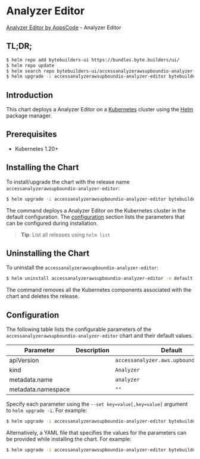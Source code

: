 # Analyzer Editor

[Analyzer Editor by AppsCode](https://byte.builders) - Analyzer Editor

## TL;DR;

```bash
$ helm repo add bytebuilders-ui https://bundles.byte.builders/ui/
$ helm repo update
$ helm search repo bytebuilders-ui/accessanalyzerawsupboundio-analyzer-editor --version=v0.4.18
$ helm upgrade -i accessanalyzerawsupboundio-analyzer-editor bytebuilders-ui/accessanalyzerawsupboundio-analyzer-editor -n default --create-namespace --version=v0.4.18
```

## Introduction

This chart deploys a Analyzer Editor on a [Kubernetes](http://kubernetes.io) cluster using the [Helm](https://helm.sh) package manager.

## Prerequisites

- Kubernetes 1.20+

## Installing the Chart

To install/upgrade the chart with the release name `accessanalyzerawsupboundio-analyzer-editor`:

```bash
$ helm upgrade -i accessanalyzerawsupboundio-analyzer-editor bytebuilders-ui/accessanalyzerawsupboundio-analyzer-editor -n default --create-namespace --version=v0.4.18
```

The command deploys a Analyzer Editor on the Kubernetes cluster in the default configuration. The [configuration](#configuration) section lists the parameters that can be configured during installation.

> **Tip**: List all releases using `helm list`

## Uninstalling the Chart

To uninstall the `accessanalyzerawsupboundio-analyzer-editor`:

```bash
$ helm uninstall accessanalyzerawsupboundio-analyzer-editor -n default
```

The command removes all the Kubernetes components associated with the chart and deletes the release.

## Configuration

The following table lists the configurable parameters of the `accessanalyzerawsupboundio-analyzer-editor` chart and their default values.

|     Parameter      | Description |                      Default                       |
|--------------------|-------------|----------------------------------------------------|
| apiVersion         |             | <code>accessanalyzer.aws.upbound.io/v1beta1</code> |
| kind               |             | <code>Analyzer</code>                              |
| metadata.name      |             | <code>analyzer</code>                              |
| metadata.namespace |             | <code>""</code>                                    |


Specify each parameter using the `--set key=value[,key=value]` argument to `helm upgrade -i`. For example:

```bash
$ helm upgrade -i accessanalyzerawsupboundio-analyzer-editor bytebuilders-ui/accessanalyzerawsupboundio-analyzer-editor -n default --create-namespace --version=v0.4.18 --set apiVersion=accessanalyzer.aws.upbound.io/v1beta1
```

Alternatively, a YAML file that specifies the values for the parameters can be provided while
installing the chart. For example:

```bash
$ helm upgrade -i accessanalyzerawsupboundio-analyzer-editor bytebuilders-ui/accessanalyzerawsupboundio-analyzer-editor -n default --create-namespace --version=v0.4.18 --values values.yaml
```
